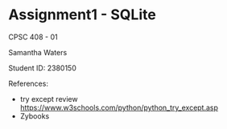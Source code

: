 # Assignment1 - SQLite
CPSC 408 - 01

Samantha Waters

Student ID: 2380150

References:
- try except review
https://www.w3schools.com/python/python_try_except.asp
- Zybooks


